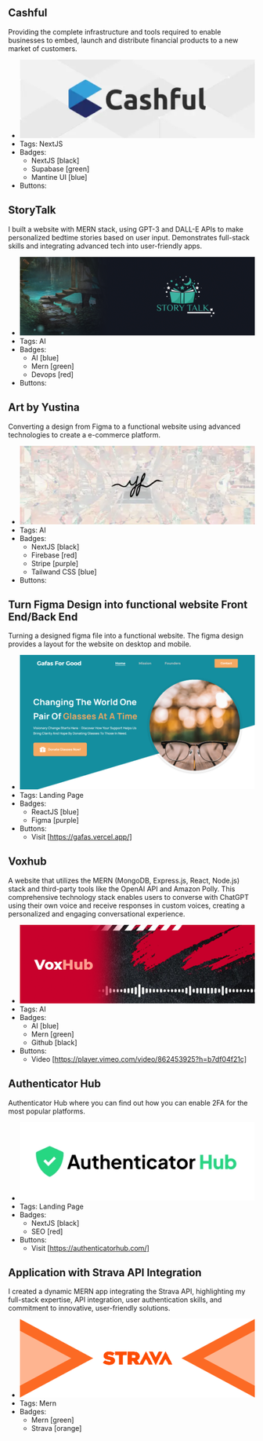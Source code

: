 ## Cashful
Providing the complete infrastructure and tools required to enable businesses to embed, launch and distribute financial products to a new market of customers.
- ![600x200](../assets/cashful.webp)
- Tags: NextJS
- Badges:
  - NextJS [black]
  - Supabase [green]
  - Mantine UI [blue]
- Buttons:

## StoryTalk
I built a website with MERN stack, using GPT-3 and DALL-E APIs to make personalized bedtime stories based on user input. Demonstrates full-stack skills and integrating advanced tech into user-friendly apps.
- ![600x200](../assets/storyTalk-cover.webp)
- Tags: AI
- Badges:
  - AI [blue]
  - Mern [green]
  - Devops [red]
- Buttons:

## Art by Yustina
Converting a design from Figma to a functional website using advanced technologies to create a e-commerce platform.
- ![600x200](../assets/artBYustina.webp)
- Tags: AI
- Badges:
  - NextJS [black]
  - Firebase [red]
  - Stripe [purple]
  - Tailwand CSS [blue]
- Buttons:

## Turn Figma Design into functional website Front End/Back End
Turning a designed figma file into a functional website. The figma design provides a layout for the website on desktop and mobile.
- ![600x200](../assets/figma-cover.webp)
- Tags: Landing Page
- Badges:
  - ReactJS [blue]
  - Figma [purple]
- Buttons:
  - Visit [https://gafas.vercel.app/]

## Voxhub
A website that utilizes the MERN (MongoDB, Express.js, React, Node.js) stack and third-party tools like the OpenAI API and Amazon Polly. This comprehensive technology stack enables users to converse with ChatGPT using their own voice and receive responses in custom voices, creating a personalized and engaging conversational experience.
- ![600x200](../assets/voxHub-cover.webp)
- Tags: AI
- Badges:
  - AI [blue]
  - Mern [green]
  - Github [black]
- Buttons:
  - Video [https://player.vimeo.com/video/862453925?h=b7df04f21c]

## Authenticator Hub
Authenticator Hub where you can find out how you can enable 2FA for the most popular platforms.
- ![600x200](../assets/authhub-cover.webp)
- Tags: Landing Page
- Badges:
  - NextJS [black]
  - SEO [red]
- Buttons:
  - Visit [https://authenticatorhub.com/]

## Application with Strava API Integration
I created a dynamic MERN app integrating the Strava API, highlighting my full-stack expertise, API integration, user authentication skills, and commitment to innovative, user-friendly solutions.
- ![600x200](../assets/strava-cover.webp)
- Tags: Mern
- Badges:
  - Mern [green]
  - Strava [orange]

